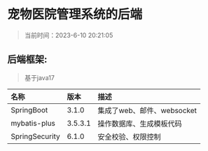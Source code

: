 # 宠物医院管理系统的后端

> 当前时间：2023-6-10 20:21:05

## 后端框架:

> 基于java17

| 名称             | 版本      | 描述                  |
|:---------------|:--------|:--------------------|
| SpringBoot     | 3.1.0   | 集成了web、邮件、websocket |
| mybatis-plus   | 3.5.3.1 | 操作数据库、生成模板代码        |
| SpringSecurity | 6.1.0   | 安全校验、权限控制           |

